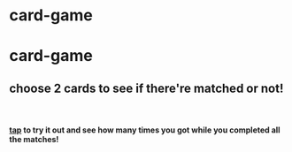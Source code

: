 # card-game
<h1> card-game</h1>
<h2>choose 2 cards to see if there're matched or not!</h2>
<br>
<a href="https://pj-huang-2.github.io/card-game/"><h4>tap</a> to try it out and see how many times you got while you completed all the matches!</h4>

